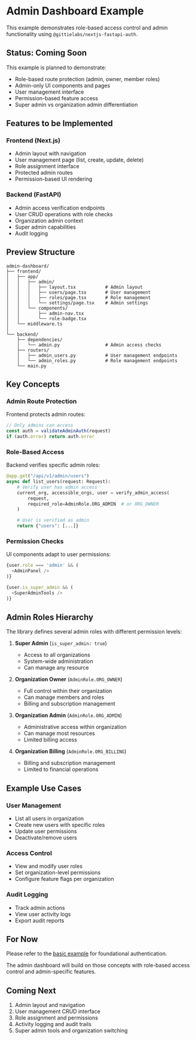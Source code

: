 # Admin Dashboard Example

This example demonstrates role-based access control and admin functionality using `@gittielabs/nextjs-fastapi-auth`.

## Status: Coming Soon

This example is planned to demonstrate:
- Role-based route protection (admin, owner, member roles)
- Admin-only UI components and pages
- User management interface
- Permission-based feature access
- Super admin vs organization admin differentiation

## Features to be Implemented

### Frontend (Next.js)
- Admin layout with navigation
- User management page (list, create, update, delete)
- Role assignment interface
- Protected admin routes
- Permission-based UI rendering

### Backend (FastAPI)
- Admin access verification endpoints
- User CRUD operations with role checks
- Organization admin context
- Super admin capabilities
- Audit logging

## Preview Structure

```
admin-dashboard/
├── frontend/
│   ├── app/
│   │   ├── admin/
│   │   │   ├── layout.tsx           # Admin layout
│   │   │   ├── users/page.tsx       # User management
│   │   │   ├── roles/page.tsx       # Role management
│   │   │   └── settings/page.tsx    # Admin settings
│   │   └── components/
│   │       ├── admin-nav.tsx
│   │       └── role-badge.tsx
│   └── middleware.ts
│
└── backend/
    ├── dependencies/
    │   └── admin.py                 # Admin access checks
    ├── routers/
    │   ├── admin_users.py           # User management endpoints
    │   └── admin_roles.py           # Role management endpoints
    └── main.py
```

## Key Concepts

### Admin Route Protection

Frontend protects admin routes:

```typescript
// Only admins can access
const auth = validateAdminAuth(request)
if (auth.error) return auth.error
```

### Role-Based Access

Backend verifies specific admin roles:

```python
@app.get("/api/v1/admin/users")
async def list_users(request: Request):
    # Verify user has admin access
    current_org, accessible_orgs, user = verify_admin_access(
        request,
        required_role=AdminRole.ORG_ADMIN  # or ORG_OWNER
    )

    # User is verified as admin
    return {"users": [...]}
```

### Permission Checks

UI components adapt to user permissions:

```typescript
{user.role === 'admin' && (
  <AdminPanel />
)}

{user.is_super_admin && (
  <SuperAdminTools />
)}
```

## Admin Roles Hierarchy

The library defines several admin roles with different permission levels:

1. **Super Admin** (`is_super_admin: true`)
   - Access to all organizations
   - System-wide administration
   - Can manage any resource

2. **Organization Owner** (`AdminRole.ORG_OWNER`)
   - Full control within their organization
   - Can manage members and roles
   - Billing and subscription management

3. **Organization Admin** (`AdminRole.ORG_ADMIN`)
   - Administrative access within organization
   - Can manage most resources
   - Limited billing access

4. **Organization Billing** (`AdminRole.ORG_BILLING`)
   - Billing and subscription management
   - Limited to financial operations

## Example Use Cases

### User Management
- List all users in organization
- Create new users with specific roles
- Update user permissions
- Deactivate/remove users

### Access Control
- View and modify user roles
- Set organization-level permissions
- Configure feature flags per organization

### Audit Logging
- Track admin actions
- View user activity logs
- Export audit reports

## For Now

Please refer to the [basic example](../basic-nextjs-fastapi/) for foundational authentication.

The admin dashboard will build on those concepts with role-based access control and admin-specific features.

## Coming Next

1. Admin layout and navigation
2. User management CRUD interface
3. Role assignment and permissions
4. Activity logging and audit trails
5. Super admin tools and organization switching

